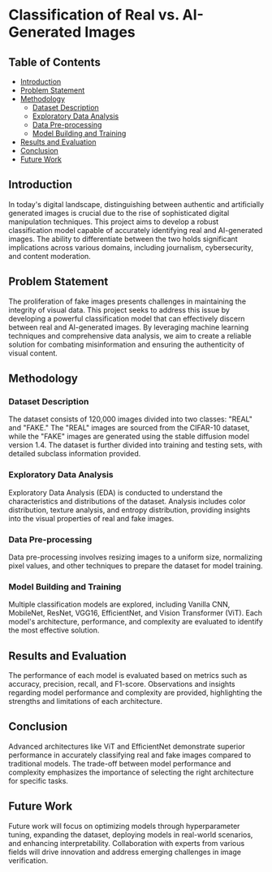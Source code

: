 # Classification of Real vs. AI-Generated Images

## Table of Contents

- [Introduction](#introduction)
- [Problem Statement](#problem-statement)
- [Methodology](#methodology)
  - [Dataset Description](#dataset-description)
  - [Exploratory Data Analysis](#exploratory-data-analysis)
  - [Data Pre-processing](#data-pre-processing)
  - [Model Building and Training](#model-building-and-training)
- [Results and Evaluation](#results-and-evaluation)
- [Conclusion](#conclusion)
- [Future Work](#future-work)


## Introduction

In today's digital landscape, distinguishing between authentic and artificially generated images is crucial due to the rise of sophisticated digital manipulation techniques. This project aims to develop a robust classification model capable of accurately identifying real and AI-generated images. The ability to differentiate between the two holds significant implications across various domains, including journalism, cybersecurity, and content moderation.

## Problem Statement

The proliferation of fake images presents challenges in maintaining the integrity of visual data. This project seeks to address this issue by developing a powerful classification model that can effectively discern between real and AI-generated images. By leveraging machine learning techniques and comprehensive data analysis, we aim to create a reliable solution for combating misinformation and ensuring the authenticity of visual content.

## Methodology

### Dataset Description

The dataset consists of 120,000 images divided into two classes: "REAL" and "FAKE." The "REAL" images are sourced from the CIFAR-10 dataset, while the "FAKE" images are generated using the stable diffusion model version 1.4. The dataset is further divided into training and testing sets, with detailed subclass information provided.

### Exploratory Data Analysis

Exploratory Data Analysis (EDA) is conducted to understand the characteristics and distributions of the dataset. Analysis includes color distribution, texture analysis, and entropy distribution, providing insights into the visual properties of real and fake images.

### Data Pre-processing

Data pre-processing involves resizing images to a uniform size, normalizing pixel values, and other techniques to prepare the dataset for model training.

### Model Building and Training

Multiple classification models are explored, including Vanilla CNN, MobileNet, ResNet, VGG16, EfficientNet, and Vision Transformer (ViT). Each model's architecture, performance, and complexity are evaluated to identify the most effective solution.

## Results and Evaluation

The performance of each model is evaluated based on metrics such as accuracy, precision, recall, and F1-score. Observations and insights regarding model performance and complexity are provided, highlighting the strengths and limitations of each architecture.

## Conclusion

Advanced architectures like ViT and EfficientNet demonstrate superior performance in accurately classifying real and fake images compared to traditional models. The trade-off between model performance and complexity emphasizes the importance of selecting the right architecture for specific tasks.

## Future Work

Future work will focus on optimizing models through hyperparameter tuning, expanding the dataset, deploying models in real-world scenarios, and enhancing interpretability. Collaboration with experts from various fields will drive innovation and address emerging challenges in image verification.
